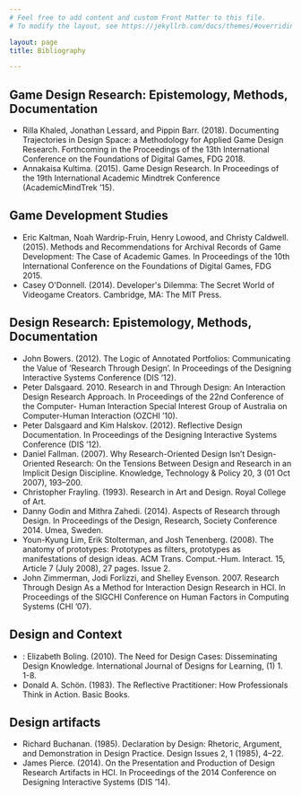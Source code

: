 ```yaml
---
# Feel free to add content and custom Front Matter to this file.
# To modify the layout, see https://jekyllrb.com/docs/themes/#overriding-theme-defaults

layout: page
title: Bibliography

---
```

## Game Design Research: Epistemology, Methods, Documentation
* Rilla Khaled, Jonathan Lessard, and Pippin Barr. (2018). Documenting Trajectories in Design Space: a Methodology for Applied Game Design Research. Forthcoming in the Proceedings of the 13th International Conference on the Foundations of Digital Games, FDG 2018.
* Annakaisa Kultima. (2015). Game Design Research. In Proceedings of the 19th International Academic Mindtrek Conference (AcademicMindTrek ’15).


## Game Development Studies
* Eric Kaltman, Noah Wardrip-Fruin, Henry Lowood, and Christy Caldwell. (2015). Methods and Recommendations for Archival Records of Game Development: The Case of Academic Games. In Proceedings of the 10th International Conference on the Foundations of Digital Games, FDG 2015.
* Casey O'Donnell. (2014). Developer's Dilemma: The Secret World of Videogame Creators. Cambridge, MA: The MIT Press.

## Design Research: Epistemology, Methods, Documentation
* John Bowers. (2012). The Logic of Annotated Portfolios: Communicating the Value of ’Research Through Design’. In Proceedings of the Designing Interactive Systems Conference (DIS ’12).
* Peter Dalsgaard. 2010. Research in and Through Design: An Interaction Design Research Approach. In Proceedings of the 22nd Conference of the Computer- Human Interaction Special Interest Group of Australia on Computer-Human Interaction (OZCHI ’10).
* Peter Dalsgaard and Kim Halskov. (2012). Reflective Design Documentation. In Proceedings of the Designing Interactive Systems Conference (DIS ’12).
* Daniel Fallman. (2007). Why Research-Oriented Design Isn’t Design-Oriented
Research: On the Tensions Between Design and Research in an Implicit Design Discipline. Knowledge, Technology & Policy 20, 3 (01 Oct 2007), 193–200.
* Christopher Frayling. (1993). Research in Art and Design. Royal College of Art.
* Danny Godin and Mithra Zahedi. (2014). Aspects of Research through Design. In
Proceedings of the Design, Research, Society Conference 2014. Umea, Sweden.
* Youn-Kyung Lim, Erik Stolterman, and Josh Tenenberg. (2008). The anatomy of prototypes: Prototypes as filters, prototypes as manifestations of design ideas. ACM Trans. Comput.-Hum. Interact. 15, Article 7 (July 2008), 27 pages. Issue 2.
* John Zimmerman, Jodi Forlizzi, and Shelley Evenson. 2007. Research Through Design As a Method for Interaction Design Research in HCI. In Proceedings of the SIGCHI Conference on Human Factors in Computing Systems (CHI ’07).


## Design and Context
* : Elizabeth Boling. (2010). The Need for Design Cases: Disseminating Design Knowledge. International Journal of Designs for Learning, (1) 1. 1-8.
* Donald A. Schön. (1983). The Reflective Practitioner: How Professionals Think in Action. Basic Books.

## Design artifacts
* Richard Buchanan. (1985). Declaration by Design: Rhetoric, Argument, and Demonstration in Design Practice. Design Issues 2, 1 (1985), 4–22.
* James Pierce. (2014). On the Presentation and Production of Design Research
Artifacts in HCI. In Proceedings of the 2014 Conference on Designing Interactive Systems (DIS ’14).
